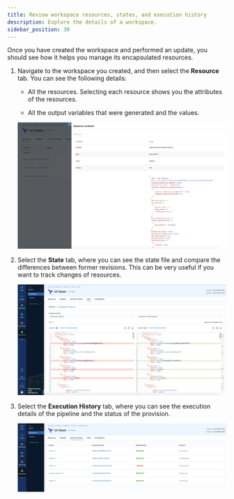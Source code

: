 ```yaml
---
title: Review workspace resources, states, and execution history
description: Explore the details of a workspace.
sidebar_position: 30
---
```


Once you have created the workspace and performed an update, you should see how it helps you manage its encapsulated resources. 

1. Navigate to the workspace you created, and then select the **Resource** tab. You can see the following details:

    * All the resources. Selecting each resource shows you the attributes of the resources. 

    * All the output variables that were generated and the values.

    ![Resources](./static/resources-tab.png)

2. Select the **State** tab, where you can see the state file and compare the differences between former revisions. This can be very useful if you want to track changes of resources.

    ![State](./static/state.png)

3. Select the **Execution History** tab, where you can see the execution details of the pipeline and the status of the provision.

    ![Execution history](./static/execution-history.png)